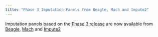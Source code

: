```yaml
---
title: "Phase 3 Imputation Panels from Beagle, Mach and Impute2"
---
```

                    
Imputation panels based on the [Phase 3 release](ftp://ftp.1000genomes.ebi.ac.uk/vol1/ftp/release/20130502/) are now available from [Beagle](http://faculty.washington.edu/browning/beagle/beagle.html), [Mach](http://www.sph.umich.edu/csg/abecasis/MACH/download/) and [Impute2](https://mathgen.stats.ox.ac.uk/impute/impute_v2.html#reference)
